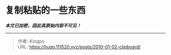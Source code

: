 # 复制粘贴的一些东西

***本文已加密，因此其原始内容不可见！***

---

> 作者: Kingpo  
> URL: https://hugo.111520.xyz/posts/2010-01-02-clipboard/  

